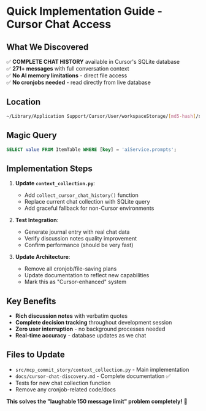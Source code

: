 # Quick Implementation Guide - Cursor Chat Access

## What We Discovered
✅ **COMPLETE CHAT HISTORY** available in Cursor's SQLite database  
✅ **271+ messages** with full conversation context  
✅ **No AI memory limitations** - direct file access  
✅ **No cronjobs needed** - read directly from live database  

## Location
```bash
~/Library/Application Support/Cursor/User/workspaceStorage/[md5-hash]/state.vscdb
```

## Magic Query
```sql
SELECT value FROM ItemTable WHERE [key] = 'aiService.prompts';
```

## Implementation Steps
1. **Update `context_collection.py`**:
   - Add `collect_cursor_chat_history()` function
   - Replace current chat collection with SQLite query
   - Add graceful fallback for non-Cursor environments

2. **Test Integration**:
   - Generate journal entry with real chat data
   - Verify discussion notes quality improvement
   - Confirm performance (should be very fast)

3. **Update Architecture**:
   - Remove all cronjob/file-saving plans
   - Update documentation to reflect new capabilities
   - Mark this as "Cursor-enhanced" system

## Key Benefits
- **Rich discussion notes** with verbatim quotes
- **Complete decision tracking** throughout development session  
- **Zero user interruption** - no background processes needed
- **Real-time accuracy** - database updates as we chat

## Files to Update
- `src/mcp_commit_story/context_collection.py` - Main implementation
- `docs/cursor-chat-discovery.md` - Complete documentation ✅
- Tests for new chat collection function
- Remove any cronjob-related code/docs

**This solves the "laughable 150 message limit" problem completely!** 🎉 
